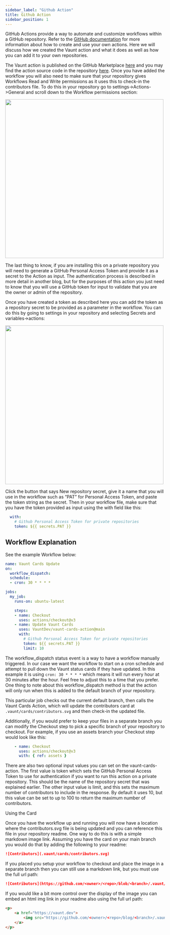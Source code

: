 ```yaml
---
sidebar_label: "Github Action"
title: Github Action
sidebar_position: 1
---
```


GitHub Actions provide a way to automate and customize workflows within a GitHub repository. Refer to the [GitHub documentation](https://docs.github.com/en/actions/learn-github-actions/understanding-github-actions) for more information about how to create and use your own actions. Here we will discuss how we created the Vaunt action and what it does as well as how you can add it to your own repositories.

The Vaunt action is published on the GitHub Marketplace [here](https://github.com/marketplace/actions/vaunt-cards-action) and you may find the action source code in the repository [here](https://github.com/VauntDev/vaunt-cards-action). Once you have added the workflow you will also need to make sure that your repository gives Workflows Read and Write permissions as it uses this to check-in the contributors file. To do this in your repository go to settings->Actions->General and scroll down to the Workflow permissions section:

<p>
    <img src={require('./assets/workflow_permissions.png').default} width="500" height="500"/>
</p>

The last thing to know, if you are installing this on a private repository you will need to generate a GitHub Personal Access Token and provide it as a secret to the Action as input. The authentication process is described in more detail in another blog, but for the purposes of this action you just need to know that you will use a GitHub token for input to validate that you are the owner or admin of the repository.

Once you have created a token as described here you can add the token as a repository secret to be provided as a parameter in the workflow. You can do this by going to settings in your repository and selecting Secrets and variables->actions:

<p>
    <img src={require('./assets/actions_secrets.png').default} width="500" height="500"/>
</p>

Click the button that says New repository secret, give it a name that you will use in the workflow such as “PAT” for Personal Access Token, and paste the token string as the secret. Then in your workflow file, make sure that you have the token provided as input using the with field like this:

```Yaml
  with:
    # Github Personal Access Token for private repositories
    token: ${{ secrets.PAT }}
```

## Workflow Explanation

See the example Workflow below:

```Yaml
name: Vaunt Cards Update
on:
  workflow_dispatch:
  schedule:
  - cron: 30 * * * *

jobs:
  my_job:
    runs-on: ubuntu-latest

    steps:
    - name: Checkout
      uses: actions/checkout@v3
    - name: Update Vaunt Cards
      uses: VauntDev/vaunt-cards-action@main
      with:
        # Github Personal Access Token for private repositories
        token: ${{ secrets.PAT }}
        limit: 10
```

The workflow_dispatch status event is a way to have a workflow manually triggered. In our case we want the workflow to start on a cron schedule and attempt to pull down the Vaunt status cards if they have updated. In this example it is using `cron: 30 * * * *` which means it will run every hour at 30 minutes after the hour. Feel free to adjust this to a time that you prefer. One thing to note about this workflow_dispatch method is that the action will only run when this is added to the default branch of your repository.

This particular job checks out the current default branch, then calls the Vaunt Cards Action, which will update the contributors card at `.vaunt/cards/contributors.svg` and then check-in the updated file.

Additionally, if you would prefer to keep your files in a separate branch you can modify the Checkout step to pick a specific branch of your repository to checkout.  For example, if you use an assets branch your Checkout step would look like this:

```Yaml
    - name: Checkout
      uses: actions/checkout@v3
      with: { ref: assets }
```

There are also two optional input values you can set on the vaunt-cards-action. The first value is token which sets the GitHub Personal Access Token to use for authentication if you want to run this action on a private repository. This should be the name of the repository secret that was explained earlier. The other input value is limit, and this sets the maximum number of contributors to include in the response. By default it uses 10, but this value can be set to up to 100 to return the maximum number of contributors.

Using the Card

Once you have the workflow up and running you will now have a location where the contributors.svg file is being updated and you can reference this file in your repository readme. One way to do this is with a simple markdown image link. Assuming you have the card on your main branch you would do that by adding the following to your readme:

```Markdown
![Contributors](.vaunt/cards/contributors.svg)
```

If you placed you setup your workflow to checkout and place the image in a separate branch then you can still use a markdown link, but you must use the full url path:

```Markdown
![Contributors](https://github.com/<owner>/<repo>/blob/<branch>/.vaunt/cards/contributors.svg)
```

If you would like a bit more control over the display of the image you can embed an html img link in your readme also using the full url path:

```HTML
<p>
    <a href="https://vaunt.dev">
        <img src="https://github.com/<owner>/<repo>/blog/<branch>/.vaunt/cards/contributors.svg" width="350" />
    </a>
</p>
```
